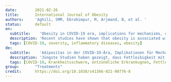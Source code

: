 ```yaml
---
date:        2021-02-26
title:       International Journal of Obesity 
authors:     'Aghili, SMM, Ebrahimpur, M, Arjmand, B, et al. '
status:      default
en:
  subtitle:    'Obesity in COVID-19 era, implications for mechanisms, comorbidities, and prognosis: a review and meta-analysis'
  description: 'Recent studies have shown that obesity is associated with the severity of coronavirus disease (COVID-19). We reviewed clinical studies to clarify the obesity relationship with COVID-19 severity, comorbidities, and discussing possible mechanisms. The electronic databases, including Web of Science, PubMed, Scopus, and Google Scholar, were searched and all studies conducted on COVID-19 and obesity were reviewed. All studies were independently screened by reviewers based on their titles and abstracts. Forty relevant articles were selected, and their full texts were reviewed. Obesity affects the respiratory and immune systems through various mechanisms. Cytokine and adipokine secretion from adipose tissue leads to a pro-inflammatory state in obese patients, predisposing them to thrombosis, incoordination of innate and adaptive immune responses, inadequate antibody response, and cytokine storm. Obese patients had a longer virus shedding. Obesity is associated with other comorbidities such as hypertension, cardiovascular diseases, diabetes mellitus, and vitamin D deficiency. Hospitalization, intensive care unit admission, mechanical ventilation, and even mortality in obese patients were higher than normal-weight patients. Obesity could alter the direction of severe COVID-19 symptoms to younger individuals. Reduced physical activity, unhealthy eating habits and, more stress and fear experienced during the COVID-19 pandemic may result in more weight gain and obesity. Obesity should be considered as an independent risk factor for the severity of COVID-19. Paying more attention to preventing weight gain in obese patients with COVID-19 infection in early levels of disease is crucial during this pandemic.'
  tags: [COVID-19, severity, inflammatory diseases, obesity]
de: 
  subtitle:    'Adipositas in der COVID-19-Ära, Implikationen für Mechanismen, Komorbiditäten und Prognose: eine Übersichtsarbeit und Meta-Analyse'
  description: 'Jüngste Studien haben gezeigt, dass Fettleibigkeit mit dem Schweregrad einer Coronavirus-Erkrankung (COVID-19) verbunden ist. Wir haben klinische Studien untersucht, um den Zusammenhang zwischen Adipositas und dem Schweregrad der COVID-19-Erkrankung sowie Komorbiditäten zu klären und mögliche Mechanismen zu diskutieren. Die elektronischen Datenbanken, darunter Web of Science, PubMed, Scopus und Google Scholar, wurden durchsucht und alle Studien zu COVID-19 und Adipositas wurden überprüft. Alle Studien wurden von unabhängigen Gutachtern auf der Grundlage ihrer Titel und Zusammenfassungen überprüft. Es wurden vierzig relevante Artikel ausgewählt, deren Volltexte überprüft wurden. Adipositas wirkt sich über verschiedene Mechanismen auf das Atmungs- und Immunsystem aus. Die Sekretion von Zytokinen und Adipokinen aus dem Fettgewebe führt bei fettleibigen Patienten zu einem entzündungsfördernden Zustand, der sie für Thrombosen, eine fehlende Koordinierung der angeborenen und adaptiven Immunreaktionen, eine unzureichende Antikörperreaktion und einen Zytokinsturm prädisponiert. Bei fettleibigen Patienten war die Virusausscheidung länger. Adipositas wird mit anderen Begleiterkrankungen wie Bluthochdruck, Herz-Kreislauf-Erkrankungen, Diabetes mellitus und Vitamin-D-Mangel in Verbindung gebracht. Krankenhausaufenthalte, die Aufnahme in die Intensivstation, mechanische Beatmung und sogar die Sterblichkeit waren bei fettleibigen Patienten höher als bei normalgewichtigen Patienten. Adipositas könnte den Verlauf schwerer COVID-19-Symptome auf jüngere Personen verlagern. Geringere körperliche Aktivität, ungesunde Ernährungsgewohnheiten sowie mehr Stress und Angst während der COVID-19-Pandemie können zu einer stärkeren Gewichtszunahme und Fettleibigkeit führen. Fettleibigkeit sollte als unabhängiger Risikofaktor für den Schweregrad von COVID-19 angesehen werden. Während dieser Pandemie ist es von entscheidender Bedeutung, bei fettleibigen Patienten mit COVID-19-Infektion im Frühstadium der Erkrankung eine Gewichtszunahme zu verhindern.'
  tags: [COVID-19, Krankheitsschwere, entzündliche Erkrankugnen, Fettleibigkeit]
group:       "Treatments"
credit:      https://doi.org/10.1038/s41366-021-00776-8
---
```

